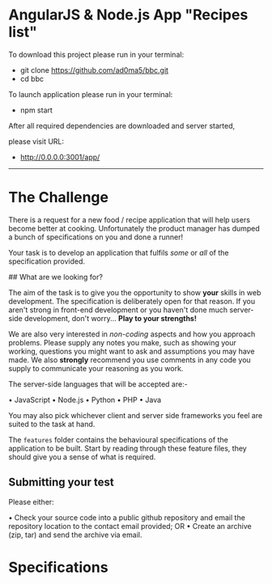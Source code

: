 # AngularJS & Node.js App "Recipes list"

To download this project please run in your terminal:

* git clone https://github.com/ad0ma5/bbc.git
* cd bbc

To launch application please run in your terminal:

* npm start

After all required dependencies are downloaded and server started,

please visit URL:

* http://0.0.0.0:3001/app/

-------------------------------------------------------------------
# The Challenge

There is a request for a new food / recipe application that will help users become better at cooking. Unfortunately the product manager has dumped a bunch of specifications on you and done a runner!

Your task is to develop an application that fulfils _some_ or _all_ of the specification provided.

## What are we looking for?

The aim of the task is to give you the opportunity to show **your** skills in web development. The specification is deliberately open for that reason. If you aren't strong in front-end development or you haven't done much server-side development, don't worry... **Play to your strengths!**

We are also very interested in _non-coding_ aspects and how you approach problems. Please supply any notes you make, such as showing your working, questions you might want to ask and assumptions you may have made. We also **strongly** recommend you use comments in any code you supply to communicate your reasoning as you work.

The server-side languages that will be accepted are:-

• JavaScript
• Node.js
• Python
• PHP
• Java

You may also pick whichever client and server side frameworks you feel are suited to the task at hand.

The `features` folder contains the behavioural specifications of the application to be built. Start by reading through these feature files, they should give you a sense of what is required.

## Submitting your test

Please either:

• Check your source code into a public github repository and email the repository location to the contact email provided; OR
• Create an archive (zip, tar) and send the archive via email.

# Specifications

